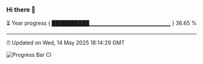 ### Hi there 👋

⏳ Year progress { ██████████▁▁▁▁▁▁▁▁▁▁▁▁▁▁▁▁▁▁▁▁ } 36.65 %

---

⏰ Updated on Wed, 14 May 2025 18:14:29 GMT

![Progress Bar CI](https://github.com/Shyam-Makwana/GitHub-Actions-Demo/workflows/Progress%20Bar%20CI/badge.svg)
